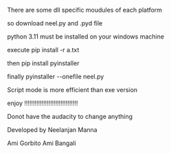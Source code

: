 There are some dll specific moudules of each platform

so download neel.py and .pyd file

python 3.11 must be installed on your windows machine

execute pip install -r a.txt

then pip install pyinstaller

finally pyinstaller --onefile neel.py

Script mode is more efficient than exe version

enjoy !!!!!!!!!!!!!!!!!!!!!!!!!!!!!!!

Donot have the audacity to change anything

Developed by Neelanjan Manna


Ami Gorbito Ami Bangali
